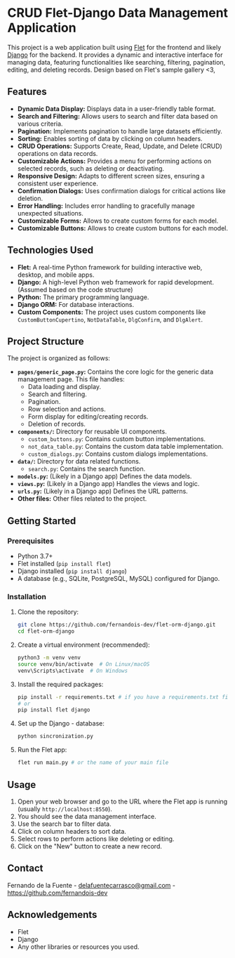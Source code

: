 # CRUD Flet-Django Data Management Application

This project is a web application built using [Flet](https://flet.dev/) for the frontend and likely [Django](https://www.djangoproject.com/) for the backend. It provides a dynamic and interactive interface for managing data, featuring functionalities like searching, filtering, pagination, editing, and deleting records.
Design based on Flet's sample gallery <3, 

## Features

*   **Dynamic Data Display:**  Displays data in a user-friendly table format.
*   **Search and Filtering:** Allows users to search and filter data based on various criteria.
*   **Pagination:** Implements pagination to handle large datasets efficiently.
*   **Sorting:** Enables sorting of data by clicking on column headers.
*   **CRUD Operations:** Supports Create, Read, Update, and Delete (CRUD) operations on data records.
*   **Customizable Actions:** Provides a menu for performing actions on selected records, such as deleting or deactivating.
*   **Responsive Design:** Adapts to different screen sizes, ensuring a consistent user experience.
*   **Confirmation Dialogs:** Uses confirmation dialogs for critical actions like deletion.
*   **Error Handling:** Includes error handling to gracefully manage unexpected situations.
* **Customizable Forms:** Allows to create custom forms for each model.
* **Customizable Buttons:** Allows to create custom buttons for each model.

## Technologies Used

*   **Flet:** A real-time Python framework for building interactive web, desktop, and mobile apps.
*   **Django:** A high-level Python web framework for rapid development. (Assumed based on the code structure)
*   **Python:** The primary programming language.
*   **Django ORM:** For database interactions.
* **Custom Components:** The project uses custom components like `CustomButtonCupertino`, `NotDataTable`, `DlgConfirm`, and `DlgAlert`.

## Project Structure

The project is organized as follows:

*   **`pages/generic_page.py`:** Contains the core logic for the generic data management page. This file handles:
    *   Data loading and display.
    *   Search and filtering.
    *   Pagination.
    *   Row selection and actions.
    *   Form display for editing/creating records.
    *   Deletion of records.
*   **`components/`:**  Directory for reusable UI components.
    *   `custom_buttons.py`: Contains custom button implementations.
    *   `not_data_table.py`: Contains the custom data table implementation.
    * `custom_dialogs.py`: Contains custom dialogs implementations.
*   **`data/`:** Directory for data related functions.
    * `search.py`: Contains the search function.
*   **`models.py`:** (Likely in a Django app) Defines the data models.
*   **`views.py`:** (Likely in a Django app) Handles the views and logic.
*   **`urls.py`:** (Likely in a Django app) Defines the URL patterns.
* **Other files:** Other files related to the project.

## Getting Started

### Prerequisites

*   Python 3.7+
*   Flet installed (`pip install flet`)
*   Django installed (`pip install django`)
*   A database (e.g., SQLite, PostgreSQL, MySQL) configured for Django.

### Installation

1.  Clone the repository:
    ```bash
    git clone https://github.com/fernandois-dev/flet-orm-django.git
    cd flet-orm-django
    ```
2. Create a virtual environment (recommended):
    ```bash
    python3 -m venv venv
    source venv/bin/activate  # On Linux/macOS
    venv\Scripts\activate  # On Windows
    ```
3. Install the required packages:
    ```bash
    pip install -r requirements.txt # if you have a requirements.txt file
    # or
    pip install flet django
    ```
4.  Set up the Django - database:
    ```bash
    python sincronization.py
    ```
5. Run the Flet app:
    ```bash
    flet run main.py # or the name of your main file

## Usage

1.  Open your web browser and go to the URL where the Flet app is running (usually `http://localhost:8550`).
2.  You should see the data management interface.
3.  Use the search bar to filter data.
4.  Click on column headers to sort data.
5.  Select rows to perform actions like deleting or editing.
6. Click on the "New" button to create a new record.


## Contact

Fernando de la Fuente - delafuentecarrasco@gmail.com  - https://github.com/fernandois-dev

## Acknowledgements

*   Flet
*   Django
*   Any other libraries or resources you used.
